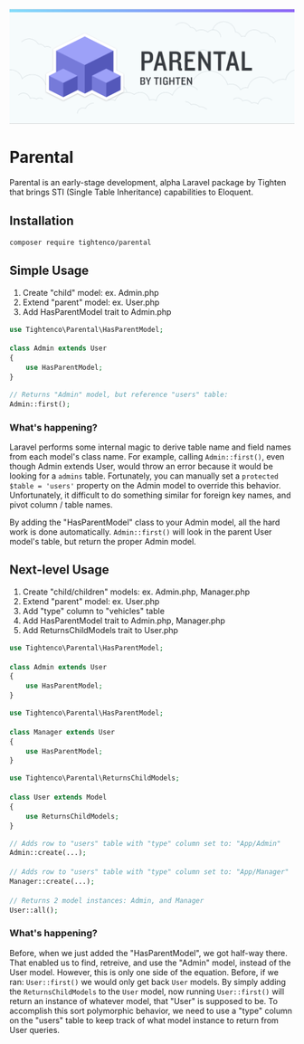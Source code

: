 ![Parental - Use single table inheritance in your Laravel App](parental-banner.png)

# Parental

Parental is an early-stage development, alpha Laravel package by Tighten that brings STI (Single Table Inheritance) capabilities to Eloquent.

## Installation

```bash
composer require tightenco/parental
```

## Simple Usage

1. Create "child" model: ex. Admin.php
1. Extend "parent" model: ex. User.php
1. Add HasParentModel trait to Admin.php

```php
use Tightenco\Parental\HasParentModel;

class Admin extends User
{
    use HasParentModel;
}
```

```php
// Returns "Admin" model, but reference "users" table:
Admin::first();
```

### What's happening?
Laravel performs some internal magic to derive table name and field names from each model's class name. For example, calling `Admin::first()`, even though Admin extends User, would throw an error because it would be looking for a `admins` table. Fortunately, you can manually set a `protected $table = 'users'` property on the Admin model to override this behavior. Unfortunately, it difficult to do something similar for foreign key names, and pivot column / table names.

By adding the "HasParentModel" class to your Admin model, all the hard work is done automatically. `Admin::first()` will look in the parent User model's table, but return the proper Admin model.

## Next-level Usage

1. Create "child/children" models: ex. Admin.php, Manager.php
1. Extend "parent" model: ex. User.php
1. Add "type" column to "vehicles" table
1. Add HasParentModel trait to Admin.php, Manager.php
1. Add ReturnsChildModels trait to User.php

```php
use Tightenco\Parental\HasParentModel;

class Admin extends User
{
    use HasParentModel;
}
```

```php
use Tightenco\Parental\HasParentModel;

class Manager extends User
{
    use HasParentModel;
}
```

```php
use Tightenco\Parental\ReturnsChildModels;

class User extends Model
{
    use ReturnsChildModels;
}
```

```php
// Adds row to "users" table with "type" column set to: "App/Admin"
Admin::create(...);

// Adds row to "users" table with "type" column set to: "App/Manager"
Manager::create(...);

// Returns 2 model instances: Admin, and Manager
User::all();
```

### What's happening?
Before, when we just added the "HasParentModel", we got half-way there. That enabled us to find, retreive, and use the "Admin" model, instead of the User model. However, this is only one side of the equation. Before, if we ran: `User::first()` we would only get back `User` models. By simply adding the `ReturnsChildModels` to the `User` model, now running `User::first()` will return an instance of whatever model, that "User" is supposed to be. To accomplish this sort polymorphic behavior, we need to use a "type" column on the "users" table to keep track of what model instance to return from User queries.
